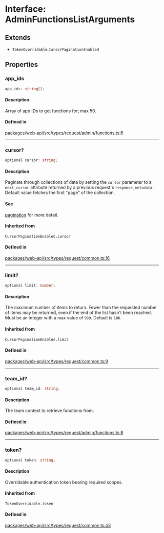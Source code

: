 # Interface: AdminFunctionsListArguments

## Extends

- `TokenOverridable`.`CursorPaginationEnabled`

## Properties

### app\_ids

```ts
app_ids: string[];
```

#### Description

Array of app IDs to get functions for; max 50.

#### Defined in

[packages/web-api/src/types/request/admin/functions.ts:6](https://github.com/slackapi/node-slack-sdk/blob/main/packages/web-api/src/types/request/admin/functions.ts#L6)

***

### cursor?

```ts
optional cursor: string;
```

#### Description

Paginate through collections of data by setting the `cursor` parameter to a `next_cursor` attribute
returned by a previous request's `response_metadata`.
Default value fetches the first "page" of the collection.

#### See

[pagination](https://api.slack.com/docs/pagination) for more detail.

#### Inherited from

`CursorPaginationEnabled.cursor`

#### Defined in

[packages/web-api/src/types/request/common.ts:16](https://github.com/slackapi/node-slack-sdk/blob/main/packages/web-api/src/types/request/common.ts#L16)

***

### limit?

```ts
optional limit: number;
```

#### Description

The maximum number of items to return. Fewer than the requested number of items may be returned,
even if the end of the list hasn't been reached. Must be an integer with a max value of `999`. Default is `100`.

#### Inherited from

`CursorPaginationEnabled.limit`

#### Defined in

[packages/web-api/src/types/request/common.ts:9](https://github.com/slackapi/node-slack-sdk/blob/main/packages/web-api/src/types/request/common.ts#L9)

***

### team\_id?

```ts
optional team_id: string;
```

#### Description

The team context to retrieve functions from.

#### Defined in

[packages/web-api/src/types/request/admin/functions.ts:8](https://github.com/slackapi/node-slack-sdk/blob/main/packages/web-api/src/types/request/admin/functions.ts#L8)

***

### token?

```ts
optional token: string;
```

#### Description

Overridable authentication token bearing required scopes.

#### Inherited from

`TokenOverridable.token`

#### Defined in

[packages/web-api/src/types/request/common.ts:43](https://github.com/slackapi/node-slack-sdk/blob/main/packages/web-api/src/types/request/common.ts#L43)
